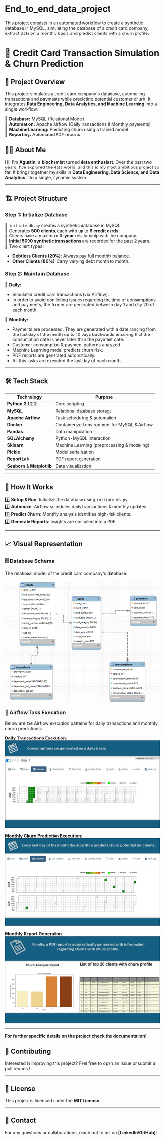 # End_to_end_data_project
This project consists in an automated workflow to create a synthetic database in MySQL, simulating the database of a credit card company,  extract data on a monthly basis and predict clients with a churn profile.
# 🏦 Credit Card Transaction Simulation & Churn Prediction

## 📌 Project Overview

This project simulates a credit card company's database, automating transactions and payments while predicting potential customer churn. It integrates **Data Engineering, Data Analytics, and Machine Learning** into a single workflow.

🔹 **Database:** MySQL (Relational Model)  
🔹 **Automation:** Apache Airflow (Daily transactions & Monthly payments)  
🔹 **Machine Learning:** Predicting churn using a trained model  
🔹 **Reporting:** Automated PDF reports  

## 👨‍💻 About Me

Hi! I'm **Agustin**, a **biochemist** turned **data enthusiast**. Over the past two years, I've explored the data world, and this is my most ambitious project so far. It brings together my skills in **Data Engineering, Data Science, and Data Analytics** into a single, dynamic system.

---

## 🏗️ Project Structure

### **Step 1: Initialize Database**
🔹 `initiate_db.py` creates a synthetic database in MySQL.  
🔹 Generates **500 clients**, each with up to **6 credit cards**.  
🔹 Clients have a maximum **3-year** relationship with the company.  
🔹 **Initial 5000 synthetic transactions** are recorded for the past 2 years.  
🔹 Two client types:
   - **Debtless Clients (20%)**: Always pay full monthly balance.
   - **Other Clients (80%)**: Carry varying debt month to month.  

### **Step 2: Maintain Database**
🔹 **Daily:** 
   - Simulated credit card transactions (via Airflow).
   - In order to avoid conflicting issues regarding the time of consumptions and payments,
     the former are generated between day 1 and day 20 of each month.
     
🔹 **Monthly:**
   - Payments are processed. They are generated with a date ranging from the last day of the month up to 10 days backwards
     ensuring that the consumption date is never later than the payment date.
   - Customer consumption & payment patterns analyzed.
   - Machine Learning model predicts churn risk.
   - PDF reports are generated automatically.
   - All this tasks are executed the last day of each month.

---

## 🛠️ Tech Stack

| Technology | Purpose |
|------------|---------|
| **Python 3.12.2** | Core scripting |
| **MySQL** | Relational database storage |
| **Apache Airflow** | Task scheduling & automation |
| **Docker** | Containerized environment for MySQL & Airflow |
| **Pandas** | Data manipulation |
| **SQLAlchemy** | Python-MySQL interaction |
| **Sklearn** | Machine Learning (preprocessing & modeling) |
| **Pickle** | Model serialization |
| **ReportLab** | PDF report generation |
| **Seaborn & Matplotlib** | Data visualization |

---

## 🚀 How It Works

1️⃣ **Setup & Run**: Initialize the database using `initiate_db.py`.  
2️⃣ **Automate**: Airflow schedules daily transactions & monthly updates.  
3️⃣ **Predict Churn**: Monthly analysis identifies high-risk clients.  
4️⃣ **Generate Reports**: Insights are compiled into a PDF.  

---

## 📈 Visual Representation

### 🗄 Database Schema
The relational model of the credit card company's database:

![Database Schema](Project_images/database_schema.png)

### 🔄 Airflow Task Execution
Below are the Airflow execution patterns for daily transactions and monthly churn predictions:

**Daily Transactions Execution:**
![Daily Transactions](Project_images/create_daily_consumptions.jpg)

**Monthly Churn Prediction Execution:**
![Monthly Churn Prediction](Project_images/predict_monthly_churn.jpg)

**Monthly Report Generation**
![Monthly Churn Prediction](Project_images/generate_monthly_report.jpg)

---
**For further specific details on the project check the documentation!** 

## 🤝 Contributing

Interested in improving this project? Feel free to open an issue or submit a pull request!

---

## 📜 License

This project is licensed under the **MIT License**.

---

## 📧 Contact

For any questions or collaborations, reach out to me on **[LinkedIn/GitHub]**!

